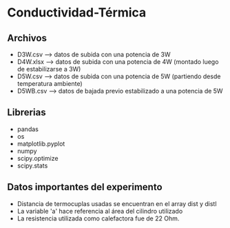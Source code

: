 # Conductividad-Térmica

## Archivos

- D3W.csv --> datos de subida con una potencia de 3W
- D4W.xlsx --> datos de subida con una potencia de 4W (montado luego de estabilizarse a 3W)
- D5W.csv --> datos de subida con una potencia de 5W (partiendo desde temperatura ambiente)
- D5WB.csv --> datos de bajada previo estabilizado a una potencia de 5W

## Librerias
- pandas
- os
- matplotlib.pyplot
- numpy
- scipy.optimize
- scipy.stats

## Datos importantes del experimento

- Distancia de termocuplas usadas se encuentran en el array dist y distl
- La variable 'a' hace referencia al área del cilindro utilizado 
- La resistencia utilizada como calefactora fue de 22 Ohm.
